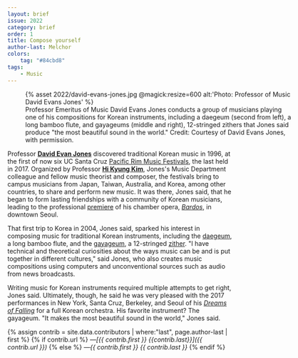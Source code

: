 ```yaml
---
layout: brief
issue: 2022
category: brief
order: 1
title: Compose yourself
author-last: Melchor
colors:
    tag: "#84cbd8"
tags:
    - Music
---
```

<figure class="briefs-full" style="width:600px">
  {% asset 2022/david-evans-jones.jpg @magick:resize=600 alt:'Photo: Professor of Music David Evans Jones' %}<figcaption markdown="span">Professor Emeritus of Music David Evans Jones conducts a group of musicians playing one of his compositions for Korean instruments, including a daegeum (second from left), a long bamboo flute, and gayageums (middle and right), 12-stringed zithers that Jones said produce "the most beautiful sound in the world." Credit: Courtesy of David Evans Jones, with permission.</figcaption>
</figure>

Professor [**David Evan Jones**](https://music.ucsc.edu/faculty/David-Evan-Jones) discovered traditional Korean music in 1996, at the first of now six UC Santa Cruz [Pacific Rim Music Festivals](chrome-extension://efaidnbmnnnibpcajpcglclefindmkaj/viewer.html?pdfurl=https%3A%2F%2Fcpb-us-e1.wpmucdn.com%2Fsites.ucsc.edu%2Fdist%2F3%2F352%2Ffiles%2F2018%2F09%2FPacific-Rim_article-miller9-18-1bmui4j.pdf&clen=1437029&chunk=true), the last held in 2017. Organized by Professor [**Hi Kyung Kim**](https://music.ucsc.edu/people/hi-kyung-kim), Jones\'s Music Department colleague and fellow music theorist and composer, the festivals bring to campus musicians from Japan, Taiwan, Australia, and Korea, among other countries, to share and perform new music. It was there, Jones said, that he began to form lasting friendships with a community of Korean musicians, leading to the professional [premiere](https://currents.ucsc.edu/03-04/04-05/korea.html) of his chamber opera, [*Bardos*](https://music.ucsc.edu/faculty_works/bardos), in downtown Seoul.

That first trip to Korea in 2004, Jones said, sparked his interest in composing music for traditional Korean instruments, including the [daegeum](https://en.wikipedia.org/wiki/Daegeum), a long bamboo flute, and the [gayageum](https://en.wikipedia.org/wiki/Gayageum), a 12-stringed [zither](https://en.wikipedia.org/wiki/Zither). "I have technical and theoretical curiosities about the ways music can be and is put together in different cultures," said Jones, who also creates music compositions using computers and unconventional sources such as audio from news broadcasts.

Writing music for Korean instruments required multiple attempts to get right, Jones said. Ultimately, though, he said he was very pleased with the 2017 performances in New York, Santa Cruz, Berkeley, and Seoul of his [*Dreams of Falling*](https://music.ucsc.edu/faculty_works/composition-national-gugak-creative-orchestra-performed-october-2017) for a full Korean orchestra. His favorite instrument? The gayageum. "It makes the most beautiful sound in the world," Jones said.

{% assign contrib = site.data.contributors | where:"last", page.author-last | first %}
{% if contrib.url %}
*&mdash;[{{ contrib.first }} {{contrib.last}}]({{ contrib.url }})*
{% else %}
*&mdash;{{ contrib.first }} {{ contrib.last }}*
{% endif %}

